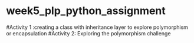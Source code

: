# week5_plp_python_assignment
#Activity 1 :creating a class with inheritance layer to explore polymorphism or encapsulation
#Activity 2: Exploring the polymorphism challenge
